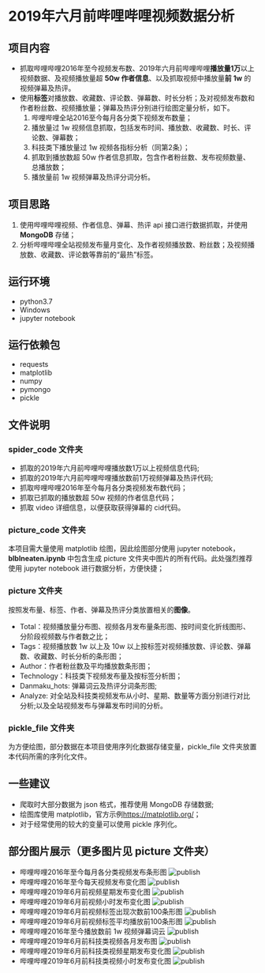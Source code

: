 # 2019年六月前哔哩哔哩视频数据分析
## 项目内容
* 抓取哔哩哔哩2016年至今视频发布数、2019年六月前哔哩哔哩**播放量1万**以上视频数据、及视频播放量超 **50w 作者信息**、以及抓取视频中播放量**前 1w** 的视频弹幕及热评。
* 使用**标签**对播放数、收藏数、评论数、弹幕数、时长分析；及对视频发布数和作者粉丝数、视频播放量；弹幕及热评分别进行绘图定量分析，如下。
  1. 哔哩哔哩全站2016至今每月各分类下视频发布数量；
  2. 播放量过 1w 视频信息抓取，包括发布时间、播放数、收藏数、时长、评论数、弹幕数；
  3. 科技类下播放量过 1w 视频各指标分析（同第2条）；
  4. 抓取到播放数超 50w 作者信息抓取，包含作者粉丝数、发布视频数量、总播放数；
  5. 播放量前 1w 视频弹幕及热评分词分析。
## 项目思路
1. 使用哔哩哔哩视频、作者信息、弹幕、热评 api 接口进行数据抓取，并使用 **MongoDB** 存储；
2. 分析哔哩哔哩全站视频发布量月变化、及作者视频播放数、粉丝数；及视频播放数、收藏数、评论数等靠前的“最热”标签。
## 运行环境
* python3.7
* Windows
* jupyter notebook
## 运行依赖包
* requests
* matplotlib
* numpy
* pymongo
* pickle
## 文件说明
### spider_code 文件夹
* 抓取的2019年六月前哔哩哔哩播放数1万以上视频信息代码;
* 抓取的2019年六月前哔哩哔哩播放数前1万视频弹幕及热评代码;
* 抓取哔哩哔哩2016年至今每月各分类视频发布数代码；
* 抓取已抓取的播放数超 50w 视频的作者信息代码；
* 抓取 video 详细信息，以便获取获得弹幕的 cid代码。
### picture_code 文件夹
本项目需大量使用 matplotlib 绘图，因此绘图部分使用 jupyter notebook，**blblneaten.ipynb** 中包含生成 picture 文件夹中图片的所有代码。此处强烈推荐使用 jupyter notebook 进行数据分析，方便快捷；
### picture 文件夹
按照发布量、标签、作者、弹幕及热评分类放置相关的**图像**。
* Total：视频播放量分布图、视频各月发布量条形图、按时间变化折线图形、分阶段视频数与作者数之比；
* Tags：视频播放数 1w 以上及 10w 以上按标签对视频播放数、评论数、弹幕数、收藏数、时长分析的条形图；
* Author：作者粉丝数及平均播放数条形图；
* Technology：科技类下视频发布量及按标签分析图；
* Danmaku_hots: 弹幕词云及热评分词条形图;
* Analyze: 对全站及科技类视频发布从小时、星期、数量等方面分别进行对比分析;以及全站视频发布与弹幕发布时间的分析。
### pickle_file 文件夹
为方便绘图，部分数据在本项目使用序列化数据存储变量，pickle_file 文件夹放置本代码所需的序列化文件。
## 一些建议
* 爬取时大部分数据为 json 格式，推荐使用 MongoDB 存储数据;
* 绘图库使用 matplotlib，官方示例<https://matplotlib.org/>；
* 对于经常使用的较大的变量可以使用 pickle 序列化。
## 部分图片展示（更多图片见 picture 文件夹）
* 哔哩哔哩2016年至今每月各分类视频发布条形图
![publish](picture/total/pub_total.png)<br>
* 哔哩哔哩2016年至今每天视频发布变化图
![publish](picture/total/send.png)<br>
* 哔哩哔哩2019年6月前视频星期发布变化图
![publish](picture/total/total_week.png)<br>
* 哔哩哔哩2019年6月前视频小时发布变化图
![publish](picture/total/hour_total.png)<br>
* 哔哩哔哩2019年6月前视频标签出现次数前100条形图
![publish](picture/tags/1_tag_counts.png)<br>
* 哔哩哔哩2019年6月前视频标签平均播放前100条形图
![publish](picture/tags/1_tag_mean.png)<br>
* 哔哩哔哩2016年至今播放数前 1w 视频弹幕词云
![publish](picture/Danmaku_hots/danmaku.png)<br>
* 哔哩哔哩2019年6月前科技类视频各月发布图
![publish](picture/technology/tech_pubcount_1.png)<br>
* 哔哩哔哩2019年6月前科技类视频星期发布变化图
![publish](picture/technology/tech_week.png)<br>
* 哔哩哔哩2019年6月前科技类视频小时发布变化图
![publish](picture/technology/tech_hour.png)<br>

